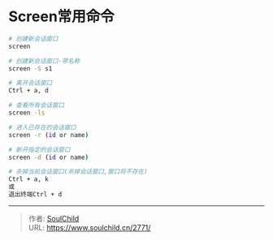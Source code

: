 # Screen常用命令

<!--more-->
```bash
# 创建新会话窗口
screen

# 创建新会话窗口-带名称
screen -S s1

# 离开会话窗口
Ctrl + a, d

# 查看所有会话窗口
screen -ls

# 进入已存在的会话窗口
screen -r (id or name)

# 断开指定的会话窗口
screen -d (id or name)

# 杀掉当前会话窗口(杀掉会话窗口,窗口将不存在)
Ctrl + a, k
或
退出终端Ctrl + d
```


---

> 作者: [SoulChild](https://www.soulchild.cn)  
> URL: https://www.soulchild.cn/2771/  

